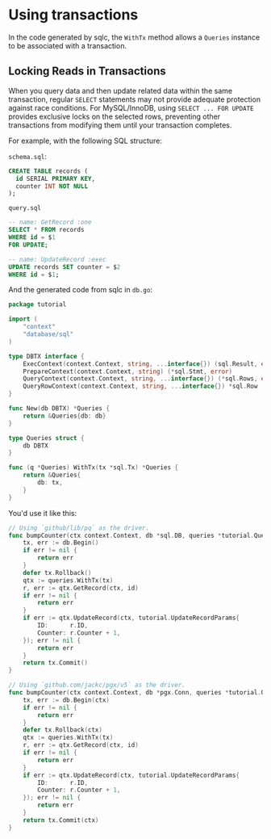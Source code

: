 # Using transactions
In the code generated by sqlc, the `WithTx` method allows a `Queries` instance to be associated with a transaction.

## Locking Reads in Transactions

When you query data and then update related data within the same transaction, regular `SELECT` statements may not provide adequate protection against race conditions. For MySQL/InnoDB, using `SELECT ... FOR UPDATE` provides exclusive locks on the selected rows, preventing other transactions from modifying them until your transaction completes.

For example, with the following SQL structure:

`schema.sql`:
```sql
CREATE TABLE records (
  id SERIAL PRIMARY KEY,
  counter INT NOT NULL
);
```

`query.sql`
```sql
-- name: GetRecord :one
SELECT * FROM records
WHERE id = $1
FOR UPDATE;

-- name: UpdateRecord :exec
UPDATE records SET counter = $2
WHERE id = $1;
```

And the generated code from sqlc in `db.go`:
```go
package tutorial

import (
	"context"
	"database/sql"
)

type DBTX interface {
	ExecContext(context.Context, string, ...interface{}) (sql.Result, error)
	PrepareContext(context.Context, string) (*sql.Stmt, error)
	QueryContext(context.Context, string, ...interface{}) (*sql.Rows, error)
	QueryRowContext(context.Context, string, ...interface{}) *sql.Row
}

func New(db DBTX) *Queries {
	return &Queries{db: db}
}

type Queries struct {
	db DBTX
}

func (q *Queries) WithTx(tx *sql.Tx) *Queries {
	return &Queries{
		db: tx,
	}
}

```

You'd use it like this:

```go
// Using `github/lib/pq` as the driver.
func bumpCounter(ctx context.Context, db *sql.DB, queries *tutorial.Queries, id int32) error {
	tx, err := db.Begin()
	if err != nil {
		return err
	}
	defer tx.Rollback()
	qtx := queries.WithTx(tx)
	r, err := qtx.GetRecord(ctx, id)
	if err != nil {
		return err
	}
	if err := qtx.UpdateRecord(ctx, tutorial.UpdateRecordParams{
		ID:      r.ID,
		Counter: r.Counter + 1,
	}); err != nil {
		return err
	}
	return tx.Commit()
}

// Using `github.com/jackc/pgx/v5` as the driver.
func bumpCounter(ctx context.Context, db *pgx.Conn, queries *tutorial.Queries, id int32) error {
	tx, err := db.Begin(ctx)
	if err != nil {
		return err
	}
	defer tx.Rollback(ctx)
	qtx := queries.WithTx(tx)
	r, err := qtx.GetRecord(ctx, id)
	if err != nil {
		return err
	}
	if err := qtx.UpdateRecord(ctx, tutorial.UpdateRecordParams{
		ID:      r.ID,
		Counter: r.Counter + 1,
	}); err != nil {
		return err
	}
	return tx.Commit(ctx)
}
```